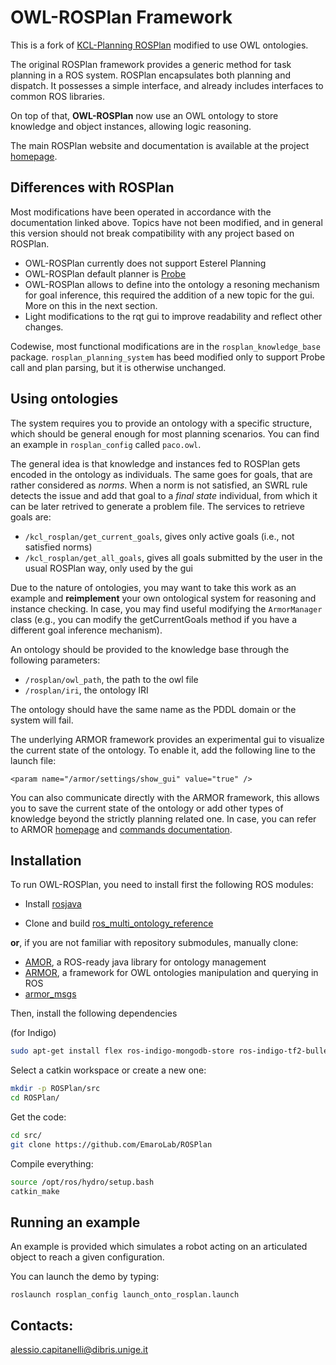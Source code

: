 OWL-ROSPlan Framework
=====================

This is a fork of [KCL-Planning ROSPlan](https://github.com/KCL-Planning/ROSPlan) modified to use OWL ontologies.

The original ROSPlan framework provides a generic method for task planning in a ROS system. ROSPlan encapsulates both planning and dispatch. It possesses a simple interface, and already includes interfaces to common ROS libraries.

On top of that, **OWL-ROSPlan** now use an OWL ontology to store knowledge and object instances, allowing logic reasoning.

The main ROSPlan website and documentation is available at the project
[homepage](http://kcl-planning.github.io/ROSPlan/).

## Differences with ROSPlan

Most modifications have been operated in accordance with the documentation linked above. Topics have not been modified, and in general this version should not break compatibility with any project based on ROSPlan.

+ OWL-ROSPlan currently does not support Esterel Planning
+ OWL-ROSPlan default planner is [Probe](http://www.ai.upf.edu/software/probe-classical-planner)
+ OWL-ROSPlan allows to define into the ontology a resoning mechanism for goal inference, this required the addition of a new topic for the  gui. More on this in the next section.
+ Light modifications to the rqt gui to improve readability and reflect other changes.

Codewise, most functional modifications are in the ```rosplan_knowledge_base``` package. ```rosplan_planning_system``` has beed modified only to support Probe call and plan parsing, but it is otherwise unchanged. 

## Using ontologies

The system requires you to provide an ontology with a specific structure, which should be general enough for most planning scenarios. You can find an example in ```rosplan_config``` called ```paco.owl```.

 The general idea is that knowledge and instances fed to ROSPlan gets encoded in the ontology as individuals. The same goes for goals, that are rather considered as *norms*. When a norm is not satisfied, an SWRL rule detects the issue and add that goal to a *final state* individual, from which it can be later retrived to generate a problem file. The services to retrieve goals are:

+ ```/kcl_rosplan/get_current_goals```, gives only active goals (i.e., not satisfied norms)
+ ```/kcl_rosplan/get_all_goals```, gives all goals submitted by the user in the usual ROSPlan way, only used by the gui

Due to the nature of ontologies, you may want to take this work as an example and **reimplement** your own ontological system for reasoning and instance checking. In case, you may find useful modifying the ```ArmorManager``` class (e.g., you can modify the getCurrentGoals method if you have a different goal inference mechanism).

An ontology should be provided to the knowledge base through the following parameters:

+ ```/rosplan/owl_path```, the path to the owl file
+ ```/rosplan/iri```, the ontology IRI

The ontology should have the same name as the PDDL domain or the system will fail.

The underlying ARMOR framework provides an experimental gui to visualize the current state of the ontology. To enable it, add the following line to the launch file:

```<param name="/armor/settings/show_gui" value="true" />```

You can also communicate directly with the ARMOR framework, this allows you to save the current state of the ontology or add other types of knowledge beyond the strictly planning related one. In case, you can refer to ARMOR [homepage](https://github.com/EmaroLab/armor) and [commands documentation](https://github.com/EmaroLab/armor/blob/master/commands.md).

## Installation

To run OWL-ROSPlan, you need to install first the following ROS modules:

+ Install [rosjava](http://wiki.ros.org/rosjava/Tutorials/indigo/Installation)

+ Clone and build [ros_multi_ontology_reference](https://github.com/EmaroLab/ros_multi_ontology_references) 

**or**, if you are not familiar with repository submodules, manually clone:

+ [AMOR](https://github.com/EmaroLab/multi_ontology_reference), a ROS-ready java library for ontology management
+ [ARMOR](https://github.com/EmaroLab/armor), a framework for OWL ontologies manipulation and querying in ROS
+ [armor_msgs](https://github.com/EmaroLab/armor_msgs)

Then, install the following dependencies

(for Indigo)
```sh
sudo apt-get install flex ros-indigo-mongodb-store ros-indigo-tf2-bullet freeglut3-dev
```

Select a catkin workspace or create a new one:
```sh
mkdir -p ROSPlan/src
cd ROSPlan/
```
Get the code:
```sh
cd src/
git clone https://github.com/EmaroLab/ROSPlan
```
Compile everything:
```sh
source /opt/ros/hydro/setup.bash
catkin_make
```

## Running an example

An example is provided which simulates a robot acting on an articulated object to reach a given configuration. 

You can launch the demo by typing:

 ```roslaunch rosplan_config launch_onto_rosplan.launch```

## Contacts:

[alessio.capitanelli@dibris.unige.it](mailto:alessio.capitanelli@dibris.unige.it)

